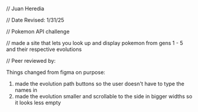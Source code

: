 // Juan Heredia 

 // Date Revised: 1/31/25

 // Pokemon API challenge

 // made a site that lets you look up and display pokemon from gens 1 - 5 and their respective evolutions

// Peer reviewed by:



Things changed from figma on purpose:
1. made the evolution path buttons so the user doesn't have to type the names in 
2. made the evolution smaller and scrollable to the side in bigger widths so it looks less empty